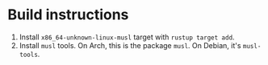 # Build instructions

1. Install `x86_64-unknown-linux-musl` target with `rustup target add`.
2. Install `musl` tools. On Arch, this is the package `musl`. On Debian, it's
   `musl-tools`.
